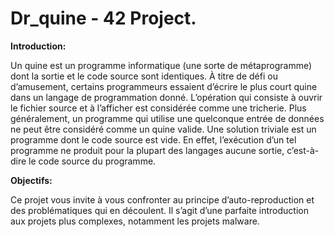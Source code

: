 # Dr_quine - 42 Project.

**Introduction:**

Un quine est un programme informatique (une sorte de métaprogramme) dont la sortie
et le code source sont identiques. À titre de défi ou d’amusement, certains programmeurs
essaient d’écrire le plus court quine dans un langage de programmation donné.
L’opération qui consiste à ouvrir le fichier source et à l’afficher est considérée comme
une tricherie. Plus généralement, un programme qui utilise une quelconque entrée de
données ne peut être considéré comme un quine valide. Une solution triviale est un programme
dont le code source est vide. En effet, l’exécution d’un tel programme ne produit
pour la plupart des langages aucune sortie, c’est-à-dire le code source du programme.

**Objectifs:**

Ce projet vous invite à vous confronter au principe d’auto-reproduction et des problématiques
qui en découlent. Il s’agit d’une parfaite introduction aux projets plus complexes,
notamment les projets malware.
